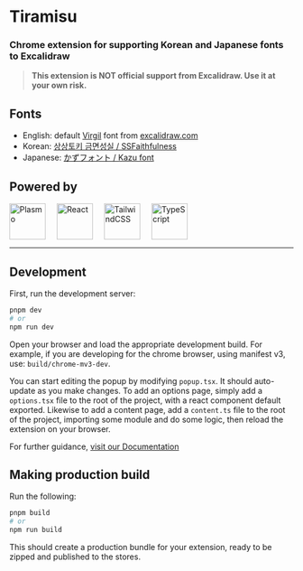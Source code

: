 # Tiramisu
### Chrome extension for supporting Korean and Japanese fonts to Excalidraw
> **This extension is NOT official support from Excalidraw. Use it at your own risk.**

## Fonts
- English: default [Virgil](https://virgil.excalidraw.com/) font from [excalidraw.com](https://excalidraw.com/)
- Korean: [상상토키 금면성실 / SSFaithfulness](https://sangsangfont.com/21/?idx=162)
- Japanese: [かずフォント / Kazu font](https://www.freejapanesefont.com/kazu-handwriting-font-download/)

## Powered by
<div style="display: inline-flex; gap: 20px;">
    <a href="https://www.plasmo.com/">
        <img src="https://pbs.twimg.com/profile_images/1524776891084857344/qy9E4xIa_400x400.jpg" alt="Plasmo" width="64px" height="64px" />
    </a>
    <img src="https://cdn.jsdelivr.net/gh/devicons/devicon/icons/react/react-original.svg" alt="React" width="64px" height="64px" />
    <img src="https://cdn.jsdelivr.net/gh/devicons/devicon/icons/tailwindcss/tailwindcss-plain.svg" alt="TailwindCSS" width="64px" height="64px"/>
    <img src="https://cdn.jsdelivr.net/gh/devicons/devicon/icons/typescript/typescript-original.svg" alt="TypeScript" width="64px" height="64px"/>
</div>     
<hr />

## Development

First, run the development server:

```bash
pnpm dev
# or
npm run dev
```

Open your browser and load the appropriate development build. For example, if you are developing for the chrome browser, using manifest v3, use: `build/chrome-mv3-dev`.

You can start editing the popup by modifying `popup.tsx`. It should auto-update as you make changes. To add an options page, simply add a `options.tsx` file to the root of the project, with a react component default exported. Likewise to add a content page, add a `content.ts` file to the root of the project, importing some module and do some logic, then reload the extension on your browser.

For further guidance, [visit our Documentation](https://docs.plasmo.com/)

## Making production build

Run the following:

```bash
pnpm build
# or
npm run build
```

This should create a production bundle for your extension, ready to be zipped and published to the stores.
